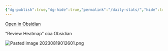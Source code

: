 ```yaml
---
{"dg-publish":true,"dg-hide":true,"permalink":"/daily-stats/","hide":true,"dgPassFrontmatter":true}
---
```


[Open in Obsidian](obsidian://show-plugin?id=obsidian-daily-stats)

“Review Heatmap” của Obsidian

![Pasted image 20230819012601.png](/img/user/Z_Attachment/Pasted%20image%2020230819012601.png)